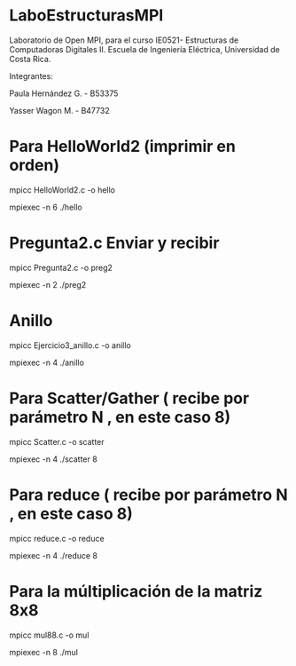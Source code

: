 # LaboEstructurasMPI

Laboratorio de Open MPI, para el curso IE0521- Estructuras de Computadoras Digitales II. Escuela de Ingeniería Eléctrica, Universidad de Costa Rica.

Integrantes:

Paula Hernández G. - B53375

Yasser Wagon M. - B47732 


# Para HelloWorld2 (imprimir en orden)

  mpicc HelloWorld2.c -o hello
 
 mpiexec -n 6 ./hello
 
 # Pregunta2.c Enviar y recibir 
 
  mpicc Pregunta2.c -o preg2
 
 mpiexec -n 2 ./preg2
 
  # Anillo 
 
  mpicc Ejercicio3_anillo.c -o anillo
 
 mpiexec -n 4 ./anillo
 
# Para Scatter/Gather ( recibe por parámetro N , en este caso 8)

 mpicc Scatter.c -o scatter
 
 mpiexec -n 4 ./scatter 8
 
# Para reduce ( recibe por parámetro N , en este caso 8)

mpicc reduce.c -o reduce 

mpiexec -n 4 ./reduce 8

# Para la múltiplicación de la matriz 8x8

mpicc mul88.c -o mul

mpiexec -n 8 ./mul
